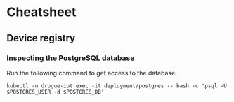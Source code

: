 # Cheatsheet

## Device registry

### Inspecting the PostgreSQL database

Run the following command to get access to the database:

    kubectl -n drogue-iot exec -it deployment/postgres -- bash -c 'psql -U $POSTGRES_USER -d $POSTGRES_DB'
